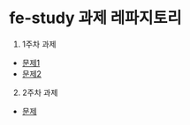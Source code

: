 # fe-study 과제 레파지토리

1. 1주차 과제
- [문제1](https://school.programmers.co.kr/learn/courses/30/lessons/120898?language=javascript)
- [문제2](https://school.programmers.co.kr/learn/courses/30/lessons/120854)

2. 2주차 과제
- [문제](https://school.programmers.co.kr/learn/courses/30/lessons/92334)